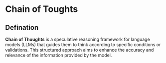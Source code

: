 # **Chain of Toughts**

## Defination

**Chain of Thoughts** is a speculative reasoning framework for language models (LLMs) that guides them to think according to specific conditions or validations. This structured approach aims to enhance the accuracy and relevance of the information provided by the model.
